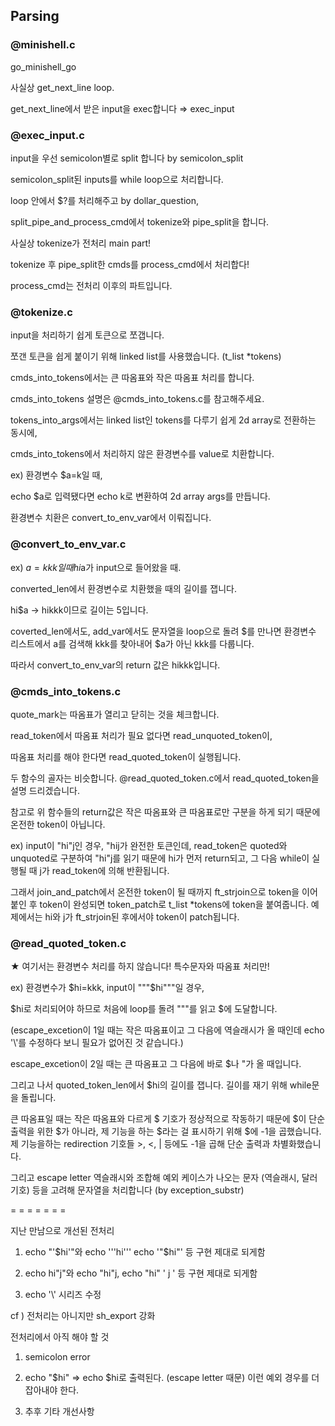 ## Parsing

### @minishell.c

go_minishell_go 

사실상 get_next_line loop.

get_next_line에서 받은 input을 exec합니다 ⇒ exec_input

### @exec_input.c

input을 우선 semicolon별로 split 합니다 by semicolon_split

semicolon_split된 inputs를 while loop으로 처리합니다.

loop 안에서 $?를 처리해주고 by dollar_question,

split_pipe_and_process_cmd에서 tokenize와 pipe_split을 합니다.

사실상 tokenize가 전처리 main part!

tokenize 후 pipe_split한 cmds를 process_cmd에서 처리합다!

process_cmd는 전처리 이후의 파트입니다.

### @tokenize.c

input을 처리하기 쉽게 토큰으로 쪼갭니다.

쪼갠 토큰을 쉽게 붙이기 위해 linked list를 사용했습니다. (t_list *tokens)

cmds_into_tokens에서는 큰 따옴표와 작은 따옴표 처리를 합니다.

cmds_into_tokens 설명은 @cmds_into_tokens.c를 참고해주세요.

tokens_into_args에서는 linked list인 tokens를 다루기 쉽게 2d array로 전환하는 동시에,

cmds_into_tokens에서 처리하지 않은 환경변수를 value로 치환합니다.

ex) 환경변수 $a=k일 때,

echo $a로 입력됐다면 echo k로 변환하여 2d array args를 만듭니다.

환경변수 치환은 convert_to_env_var에서 이뤄집니다.

### @convert_to_env_var.c

ex) $a=kkk일 때 hi$a가 input으로 들어왔을 때.

converted_len에서 환경변수로 치환했을 때의 길이를 잽니다.

hi$a → hikkk이므로 길이는 5입니다. 

coverted_len에서도, add_var에서도 문자열을 loop으로 돌려 $를 만나면  환경변수 리스트에서 a를 검색해 kkk를 찾아내어 $a가 아닌 kkk를 다룹니다.

따라서 convert_to_env_var의 return 값은 hikkk입니다.

### @cmds_into_tokens.c

quote_mark는 따옴표가 열리고 닫히는 것을 체크합니다.

read_token에서 따옴표 처리가 필요 없다면 read_unquoted_token이,

따옴표 처리를 해야 한다면 read_quoted_token이 실행됩니다.

두 함수의 골자는 비슷합니다. @read_quoted_token.c에서 read_quoted_token을 설명 드리겠습니다.

참고로 위 함수들의 return값은 작은 따옴표와 큰 따옴표로만 구분을 하게 되기 때문에 온전한 token이 아닙니다.  

ex) input이 "hi"j인 경우, "hij가 완전한 토큰인데, read_token은 quoted와 unquoted로 구분하여 "hi"j를 읽기 때문에 hi가 먼저 return되고, 그 다음 while이 실행될 때 j가 read_token에 의해 반환됩니다.

그래서 join_and_patch에서 온전한 token이 될 때까지 ft_strjoin으로 token을 이어 붙인 후 token이 완성되면 token_patch로 t_list *tokens에 token을 붙여줍니다. 예제에서는 hi와 j가 ft_strjoin된 후에서야 token이 patch됩니다.

### @read_quoted_token.c

★ 여기서는 환경변수 처리를 하지 않습니다! 특수문자와 따옴표 처리만!

ex) 환경변수가 $hi=kkk, input이 """$hi"""일 경우,

 $hi로 처리되어야 하므로 처음에 loop를 돌려 """를 읽고 $에 도달합니다.

(escape_excetion이 1일 때는 작은 따옴표이고 그 다음에 역슬래시가 올 때인데 echo '\\\'를 수정하다 보니 필요가 없어진 것 같습니다.) 

escape_excetion이 2일 때는 큰 따옴표고 그 다음에 바로 $나 "가 올 때입니다.

그리고 나서 quoted_token_len에서 $hi의 길이를 잽니다. 길이를 재기 위해 while문을 돌립니다.

큰 따옴표일 때는 작은 따옴표와 다르게 $ 기호가 정상적으로 작동하기 때문에 $이 단순 출력을 위한 $가 아니라,  제 기능을 하는 $라는 걸 표시하기 위해 $에 -1을 곱했습니다. 제 기능을하는 redirection 기호들 >, <, | 등에도 -1을 곱해 단순 출력과 차별화했습니다.

그리고 escape letter 역슬래시와 조합해 예외 케이스가 나오는 문자 (역슬래시, 달러 기호) 등을 고려해 문자열을 처리합니다 (by exception_substr)

= = = = = = = 

지난 만남으로 개선된 전처리

1.  echo "'$hi'"와 echo '''hi''' echo '"$hi"' 등 구현 제대로 되게함 

2.  echo hi"j"와 echo "hi"j, echo "hi" ' j ' 등 구현 제대로 되게함

3. echo '\\\' 시리즈 수정

cf ) 전처리는 아니지만 sh_export 강화

전처리에서 아직 해야 할 것

1. semicolon error 

2.  echo "\$hi" ⇒ echo $hi로 출력된다. (escape letter 때문) 이런 예외 경우를 더 잡아내야 한다.

3. 추후 기타 개선사항
